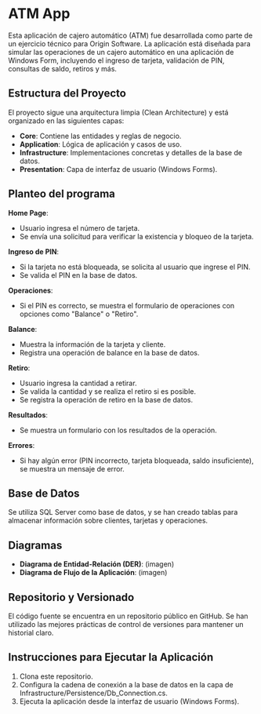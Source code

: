 # ATM App

Esta aplicación de cajero automático (ATM) fue desarrollada como parte de un ejercicio técnico para Origin Software. La aplicación está diseñada para simular las operaciones de un cajero automático en una aplicación de Windows Form, incluyendo el ingreso de tarjeta, validación de PIN, consultas de saldo, retiros y más.

## Estructura del Proyecto

El proyecto sigue una arquitectura limpia (Clean Architecture) y está organizado en las siguientes capas:

- **Core**: Contiene las entidades y reglas de negocio.
- **Application**: Lógica de aplicación y casos de uso.
- **Infrastructure**: Implementaciones concretas y detalles de la base de datos.
- **Presentation**: Capa de interfaz de usuario (Windows Forms).

## Planteo del programa

**Home Page**:
- Usuario ingresa el número de tarjeta.
- Se envía una solicitud para verificar la existencia y bloqueo de la tarjeta.

**Ingreso de PIN**:
- Si la tarjeta no está bloqueada, se solicita al usuario que ingrese el PIN.
- Se valida el PIN en la base de datos.

**Operaciones**:
- Si el PIN es correcto, se muestra el formulario de operaciones con opciones como "Balance" o "Retiro".

**Balance**:
- Muestra la información de la tarjeta y cliente.
- Registra una operación de balance en la base de datos.

**Retiro**:
- Usuario ingresa la cantidad a retirar.
- Se valida la cantidad y se realiza el retiro si es posible.
- Se registra la operación de retiro en la base de datos.

**Resultados**:
- Se muestra un formulario con los resultados de la operación.

**Errores**:
- Si hay algún error (PIN incorrecto, tarjeta bloqueada, saldo insuficiente), se muestra un mensaje de error.

## Base de Datos

Se utiliza SQL Server como base de datos, y se han creado tablas para almacenar información sobre clientes, tarjetas y operaciones.

## Diagramas

- **Diagrama de Entidad-Relación (DER)**: (imagen)
- **Diagrama de Flujo de la Aplicación**: (imagen)

## Repositorio y Versionado

El código fuente se encuentra en un repositorio público en GitHub. Se han utilizado las mejores prácticas de control de versiones para mantener un historial claro.

## Instrucciones para Ejecutar la Aplicación

1. Clona este repositorio.
2. Configura la cadena de conexión a la base de datos en la capa de Infrastructure/Persistence/Db_Connection.cs.
3. Ejecuta la aplicación desde la interfaz de usuario (Windows Forms).
